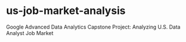# us-job-market-analysis
Google Advanced Data Analytics Capstone Project: Analyzing U.S. Data Analyst Job Market
